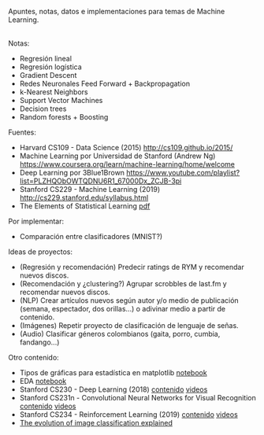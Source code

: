 Apuntes, notas, datos e implementaciones para temas de Machine Learning. <br> <br>

Notas:
- Regresión lineal
- Regresión logística
- Gradient Descent
- Redes Neuronales Feed Forward + Backpropagation
- k-Nearest Neighbors
- Support Vector Machines
- Decision trees 
- Random forests + Boosting

Fuentes:
- Harvard CS109 - Data Science (2015) http://cs109.github.io/2015/
- Machine Learning por Universidad de Stanford (Andrew Ng) https://www.coursera.org/learn/machine-learning/home/welcome
- Deep Learning por 3Blue1Brown https://www.youtube.com/playlist?list=PLZHQObOWTQDNU6R1_67000Dx_ZCJB-3pi
- Stanford CS229 - Machine Learning (2019) http://cs229.stanford.edu/syllabus.html
- The Elements of Statistical Learning [pdf](https://web.stanford.edu/~hastie/Papers/ESLII.pdf)

Por implementar:
- Comparación entre clasificadores (MNIST?)

Ideas de proyectos:
- (Regresión y recomendación) Predecir ratings de RYM y recomendar nuevos discos.
- (Recomendación y ¿clustering?) Agrupar scrobbles de last.fm y recomendar nuevos discos.
- (NLP) Crear artículos nuevos según autor y/o medio de publicación (semana, espectador, dos orillas...) o adivinar medio a partir de contenido.
- (Imágenes) Repetir proyecto de clasificación de lenguaje de señas.
- (Audio) Clasificar géneros colombianos (gaita, porro, cumbia, fandango...)

Otro contenido:
- Tipos de gráficas para estadística en matplotlib [notebook](https://nbviewer.jupyter.org/github/cs109/content/blob/master/lec_03_statistical_graphs.ipynb)
- EDA [notebook](https://nbviewer.jupyter.org/github/cs109/content/blob/master/lec_04_wrangling.ipynb)
- Stanford CS230 - Deep Learning (2018) [contenido](https://cs230.stanford.edu/syllabus/) [videos](https://www.youtube.com/playlist?list=PLoROMvodv4rOABXSygHTsbvUz4G_YQhOb)
- Stanford CS231n - Convolutional Neural Networks for Visual Recognition [contenido](http://cs231n.github.io/) [videos](https://www.youtube.com/playlist?list=PLC1qU-LWwrF64f4QKQT-Vg5Wr4qEE1Zxk)
- Stanford CS234 - Reinforcement Learning (2019) [contenido](https://web.stanford.edu/class/cs234/schedule.html) [videos](https://www.youtube.com/playlist?list=PLoROMvodv4rOSOPzutgyCTapiGlY2Nd8u)
- [The evolution of image classification explained](https://stanford.edu/~shervine/blog/evolution-image-classification-explained)

